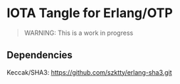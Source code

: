 # IOTA Tangle for Erlang/OTP

> WARNING: This is a work in progress

## Dependencies

Keccak/SHA3:  https://github.com/szktty/erlang-sha3.git
